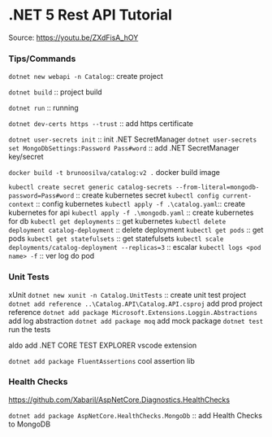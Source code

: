 # .NET 5 Rest API Tutorial

Source: https://youtu.be/ZXdFisA_hOY

### Tips/Commands

`dotnet new webapi -n Catalog`:: create project

`dotnet build` :: project build

`dotnet run` :: running

`dotnet dev-certs https --trust` :: add https certificate

`dotnet user-secrets init` :: init .NET SecretManager
`dotnet user-secrets set MongoDbSettings:Password Pass#word` :: add .NET SecretManager key/secret

`docker build -t brunoosilva/catalog:v2 .` docker build image

`kubectl create secret generic catalog-secrets --from-literal=mongodb-password=Pass#word` :: create kubernetes secret
`kubectl config current-context` :: config kubernetes
`kubectl apply -f .\catalog.yaml`:: create kubernetes for api
`kubectl apply -f .\mongodb.yaml` :: create kubernetes for db
`kubectl get deployments` :: get kubernetes
`kubectl delete deployment catalog-deployment` :: delete deployment
`kubectl get pods` :: get pods
`kubectl get statefulsets` :: get statefulsets
`kubectl scale deployments/catalog-deployment --replicas=3` :: escalar
`kubectl logs <pod name> -f` :: ver log do pod

### Unit Tests

xUnit
`dotnet new xunit -n Catalog.UnitTests` :: create unit test project
`dotnet add reference ..\Catalog.API\Catalog.API.csproj` add prod project reference
`dotnet add package Microsoft.Extensions.Loggin.Abstractions` add log abstraction
`dotnet add package moq` add mock package
`dotnet test` run the tests

aldo add .NET CORE TEST EXPLORER vscode extension

`dotnet add package FluentAssertions` cool assertion lib

### Health Checks

https://github.com/Xabaril/AspNetCore.Diagnostics.HealthChecks

`dotnet add package AspNetCore.HealthChecks.MongoDb` :: add Health Checks to MongoDB
